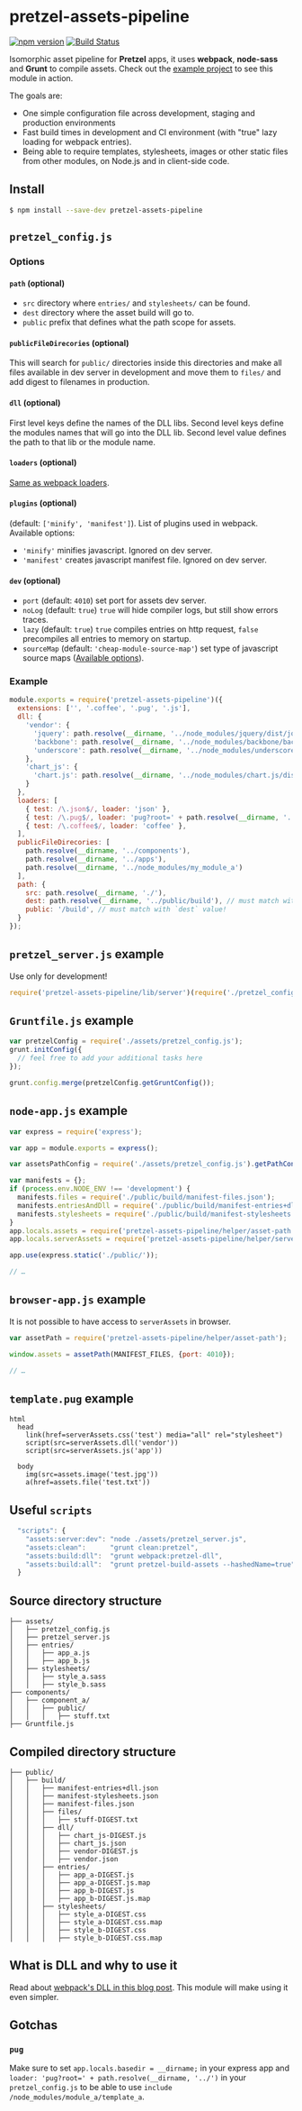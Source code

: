 # pretzel-assets-pipeline
[![npm version](https://badge.fury.io/js/pretzel-assets-pipeline.svg)](https://www.npmjs.com/package/pretzel-assets-pipeline) [![Build Status](https://travis-ci.org/Tickaroo/pretzel-assets-pipeline.svg?branch=master)](https://travis-ci.org/Tickaroo/pretzel-assets-pipeline)

Isomorphic asset pipeline for **Pretzel** apps, it uses **webpack**, **node-sass** and **Grunt** to compile assets. Check out the [example project](https://github.com/Tickaroo/pretzel-assets-pipeline-example) to see this module in action.


The goals are:

- One simple configuration file across development, staging and production environments
- Fast build times in development and CI environment (with "true" lazy loading for webpack entries).
- Being able to require templates, stylesheets, images or other static files from other modules, on Node.js and in client-side code.

## Install

```bash
$ npm install --save-dev pretzel-assets-pipeline
```


## `pretzel_config.js`

### Options  

#### `path` (optional)  
- `src` directory where `entries/` and `stylesheets/` can be found.
- `dest` directory where the asset build will go to.
- `public` prefix that defines what the path scope for assets.

#### `publicFileDirecories` (optional)  
This will search for `public/` directories inside this directories and make all files available in dev server in development and move them to `files/` and add digest to filenames in production.

#### `dll` (optional)  
First level keys define the names of the DLL libs. Second level keys define the modules names that will go into the DLL lib. Second level value defines the path to that lib or the module name.

#### `loaders` (optional)  
[Same as webpack loaders](https://webpack.github.io/docs/using-loaders.html).

#### `plugins` (optional)  
(default: `['minify', 'manifest']`). List of plugins used in webpack.  
Available options:

- `'minify'` minifies javascript. Ignored on dev server.
- `'manifest'` creates javascript manifest file. Ignored on dev server.

#### `dev` (optional)  
- `port` (default: `4010`) set port for assets dev server.
- `noLog` (default: `true`) `true` will hide compiler logs, but still show errors traces.
- `lazy` (default: `true`) `true` compiles entries on http request, `false` precompiles all entries to memory on startup.
- `sourceMap` (default: `'cheap-module-source-map'`) set type of javascript source maps ([Available options](https://webpack.github.io/docs/configuration.html#devtool)).


### Example
```javascript
module.exports = require('pretzel-assets-pipeline')({
  extensions: ['', '.coffee', '.pug', '.js'],
  dll: {
    'vendor': {
      'jquery': path.resolve(__dirname, '../node_modules/jquery/dist/jquery.min.js'),
      'backbone': path.resolve(__dirname, '../node_modules/backbone/backbone-min.js'),
      'underscore': path.resolve(__dirname, '../node_modules/underscore/underscore-min.js')
    },
    'chart_js': {
      'chart.js': path.resolve(__dirname, '../node_modules/chart.js/dist/Chart.min.js'),
    }
  },
  loaders: [
    { test: /\.json$/, loader: 'json' },
    { test: /\.pug$/, loader: 'pug?root=' + path.resolve(__dirname, '../')  },
    { test: /\.coffee$/, loader: 'coffee' },
  ],
  publicFileDirecories: [
    path.resolve(__dirname, '../components'),
    path.resolve(__dirname, '../apps'),
    path.resolve(__dirname, '../node_modules/my_module_a')
  ],
  path: {
    src: path.resolve(__dirname, './'),
    dest: path.resolve(__dirname, '../public/build'), // must match with `public` value!
    public: '/build', // must match with `dest` value!
  }
});
```

## `pretzel_server.js` example

Use only for development!

```javascript
require('pretzel-assets-pipeline/lib/server')(require('./pretzel_config.js'));
```


## `Gruntfile.js` example

```javascript
var pretzelConfig = require('./assets/pretzel_config.js');
grunt.initConfig({
  // feel free to add your additional tasks here
});

grunt.config.merge(pretzelConfig.getGruntConfig());
```

## `node-app.js` example

```javascript
var express = require('express');

var app = module.exports = express();

var assetsPathConfig = require('./assets/pretzel_config.js').getPathConfig();

var manifests = {};
if (process.env.NODE_ENV !== 'development') {
  manifests.files = require('./public/build/manifest-files.json');
  manifests.entriesAndDll = require('./public/build/manifest-entries+dll.json');
  manifests.stylesheets = require('./public/build/manifest-stylesheets.json');
}
app.locals.assets = require('pretzel-assets-pipeline/helper/asset-path')(manifests.files, assetsPathConfig);
app.locals.serverAssets = require('pretzel-assets-pipeline/helper/server-asset-path')(manifests.entriesAndDll, manifests.stylesheets, assetsPathConfig);

app.use(express.static('./public/'));

// …

```

## `browser-app.js` example

It is not possible to have access to `serverAssets` in browser.

```javascript
var assetPath = require('pretzel-assets-pipeline/helper/asset-path');

window.assets = assetPath(MANIFEST_FILES, {port: 4010});

// …

```

## `template.pug` example

```pug
html
  head
    link(href=serverAssets.css('test') media="all" rel="stylesheet")
    script(src=serverAssets.dll('vendor'))
    script(src=serverAssets.js('app'))

  body
    img(src=assets.image('test.jpg'))
    a(href=assets.file('test.txt'))
```



## Useful `scripts`

```javascript
  "scripts": {
    "assets:server:dev": "node ./assets/pretzel_server.js",
    "assets:clean":      "grunt clean:pretzel",
    "assets:build:dll":  "grunt webpack:pretzel-dll",
    "assets:build:all":  "grunt pretzel-build-assets --hashedName=true"
  }
```


## Source directory structure

```
├── assets/
│   ├── pretzel_config.js
│   ├── pretzel_server.js
│   ├── entries/
│   │   ├── app_a.js
│   │   ├── app_b.js
│   ├── stylesheets/
│   │   ├── style_a.sass
│   │   ├── style_b.sass
├── components/
│   ├── component_a/
│   │   ├── public/
│   │   │   ├── stuff.txt
├── Gruntfile.js
```


## Compiled directory structure

```
├── public/
│   ├── build/
│   │   ├── manifest-entries+dll.json
│   │   ├── manifest-stylesheets.json
│   │   ├── manifest-files.json
│   │   ├── files/
│   │   │   ├── stuff-DIGEST.txt
│   │   ├── dll/
│   │   │   ├── chart_js-DIGEST.js
│   │   │   ├── chart_js.json
│   │   │   ├── vendor-DIGEST.js
│   │   │   ├── vendor.json
│   │   ├── entries/
│   │   │   ├── app_a-DIGEST.js
│   │   │   ├── app_a-DIGEST.js.map
│   │   │   ├── app_b-DIGEST.js
│   │   │   ├── app_b-DIGEST.js.map
│   │   ├── stylesheets/
│   │   │   ├── style_a-DIGEST.css
│   │   │   ├── style_a-DIGEST.css.map
│   │   │   ├── style_b-DIGEST.css
│   │   │   ├── style_b-DIGEST.css.map
```

## What is DLL and why to use it

Read about [webpack's DLL in this blog post](https://robertknight.github.io/posts/webpack-dll-plugins/). This module will make using it even simpler.


## Gotchas

### `pug`
Make sure to set `app.locals.basedir = __dirname;` in your express app and `loader: 'pug?root=' + path.resolve(__dirname, '../')` in your `pretzel_config.js` to be able to use `include /node_modules/module_a/template_a`.
